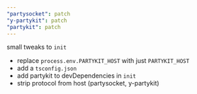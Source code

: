 ```yaml
---
"partysocket": patch
"y-partykit": patch
"partykit": patch
---
```


small tweaks to `init`

- replace `process.env.PARTYKIT_HOST` with just `PARTYKIT_HOST`
- add a `tsconfig.json`
- add partykit to devDependencies in `init`
- strip protocol from host (partysocket, y-partykit)
